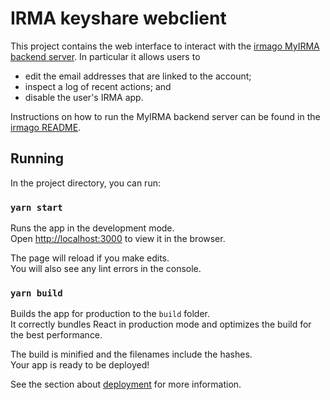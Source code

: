 IRMA keyshare webclient
======================

This project contains the web interface to interact with the [irmago MyIRMA backend server](https://github.com/privacybydesign/irmago/tree/master/server/keyshare/myirmaserver). In particular it allows users to

 * edit the email addresses that are linked to the account;
 * inspect a log of recent actions; and
 * disable the user's IRMA app.

Instructions on how to run the MyIRMA backend server can be found in the [irmago README](https://github.com/privacybydesign/irmago#running).

## Running
In the project directory, you can run:

### `yarn start`

Runs the app in the development mode.<br />
Open [http://localhost:3000](http://localhost:3000) to view it in the browser.

The page will reload if you make edits.<br />
You will also see any lint errors in the console.

### `yarn build`

Builds the app for production to the `build` folder.<br />
It correctly bundles React in production mode and optimizes the build for the best performance.

The build is minified and the filenames include the hashes.<br />
Your app is ready to be deployed!

See the section about [deployment](https://facebook.github.io/create-react-app/docs/deployment) for more information.
